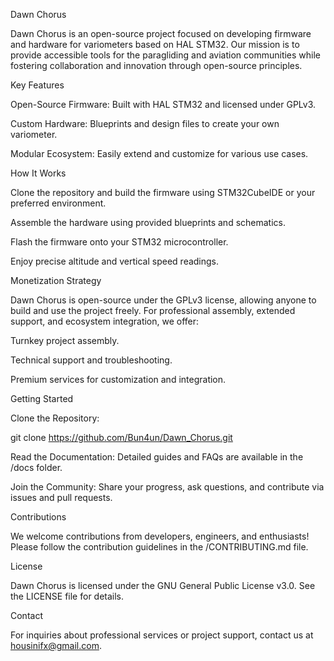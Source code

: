 Dawn Chorus

Dawn Chorus is an open-source project focused on developing firmware and hardware for variometers based on HAL STM32. Our mission is to provide accessible tools for the paragliding and aviation communities while fostering collaboration and innovation through open-source principles.

Key Features

Open-Source Firmware: Built with HAL STM32 and licensed under GPLv3.

Custom Hardware: Blueprints and design files to create your own variometer.

Modular Ecosystem: Easily extend and customize for various use cases.

How It Works

Clone the repository and build the firmware using STM32CubeIDE or your preferred environment.

Assemble the hardware using provided blueprints and schematics.

Flash the firmware onto your STM32 microcontroller.

Enjoy precise altitude and vertical speed readings.

Monetization Strategy

Dawn Chorus is open-source under the GPLv3 license, allowing anyone to build and use the project freely. For professional assembly, extended support, and ecosystem integration, we offer:

Turnkey project assembly.

Technical support and troubleshooting.

Premium services for customization and integration.

Getting Started

Clone the Repository:

git clone https://github.com/Bun4un/Dawn_Chorus.git

Read the Documentation: Detailed guides and FAQs are available in the /docs folder.

Join the Community: Share your progress, ask questions, and contribute via issues and pull requests.

Contributions

We welcome contributions from developers, engineers, and enthusiasts! Please follow the contribution guidelines in the /CONTRIBUTING.md file.

License

Dawn Chorus is licensed under the GNU General Public License v3.0. See the LICENSE file for details.

Contact

For inquiries about professional services or project support, contact us at housinifx@gmail.com.
